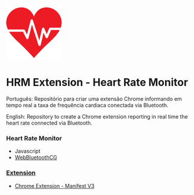 <img src="/favicon.png" width="150px" />
<h1> HRM Extension - Heart Rate Monitor</h1>


<p>Português: Repositório para criar uma extensão Chrome informando em tempo real a taxa de frequência cardiaca conectada via Bluetooth.<p>
<p>English: Repository to create a Chrome extension reporting in real time the heart rate connected via Bluetooth.</p>

### Heart Rate Monitor
 * Javascript
 * <a href="https://github.com/WebBluetoothCG">WebBluetoothCG

### Extension
  * <a href="https://developer.chrome.com/docs/extensions/mv3/intro/">Chrome Extension - Manifest V3
